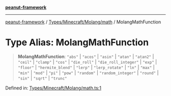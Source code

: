 [**peanut-framework**](../../../../../README.md)

***

[peanut-framework](../../../../../modules.md) / [Types/Minecraft/Molang/math](../README.md) / MolangMathFunction

# Type Alias: MolangMathFunction

> **MolangMathFunction**: `"abs"` \| `"acos"` \| `"asin"` \| `"atan"` \| `"atan2"` \| `"ceil"` \| `"clamp"` \| `"cos"` \| `"die_roll"` \| `"die_roll_integer"` \| `"exp"` \| `"floor"` \| `"hermite_blend"` \| `"lerp"` \| `"lerp_rotate"` \| `"ln"` \| `"max"` \| `"min"` \| `"mod"` \| `"pi"` \| `"pow"` \| `"random"` \| `"random_integer"` \| `"round"` \| `"sin"` \| `"sqrt"` \| `"trunc"`

Defined in: [Types/Minecraft/Molang/math.ts:1](https://github.com/palmmc/Peanut-Framework/blob/a953dc2db1f7e00237b91b5b1f38f50520700085/PeanutFramework/Types/Minecraft/Molang/math.ts#L1)
